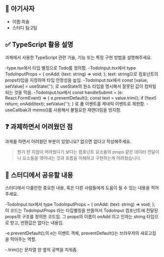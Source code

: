 <!-- PR의 제목은 "[날짜] 과제 내용 - 이름" 과 같이 작성해주세요! -->

## 🦁 아기사자

- 이름:최솔
- 스터디 팀:2팀

## ✅ TypeScript 활용 설명
과제에서 사용한 TypeScript 관련 기술, 기능 또는 특정 구현 방법을 설명해주세요.
>
-type.tsx에서 타입 별칭으로 Todo를 정의함.
-TodoInput.tsx에서
type TodoInputProps = {
  onAdd: (text: string) => void;
};
text: string으로 컴포넌트의 props타입을 지정하여 타입 안정성을 높임.
-TodoInput.tsx에서
const [value, setValue] = useState<string>('');
로 useState의 원소 타입을 명시해서 잘못된 값이 컴파일 되는 것을 막음.
-TodoInput.tsx에서
const handleSubmit = (e: React.FormEvent<HTMLFormElement>) => {
        e.preventDefault();
        const text = value.trim();
        if (!text) return;
        onAdd(text);
        setValue('');
    }
로 폼 이벤트를 제네릭 이벤트로 제한함.
-useCallbak과 memo()를 사용해서 불필요한 재렌더링을 방지함.


## ❓ 과제하면서 어려웠던 점
과제를 하면서 어려웠던 부분이 있었나요? 없으면 없다고 작성해주세요.
>뭔가 한 지점이 어려웠다기 보다는 컴포넌트 요소들의 props 같은 데이터 전달이나 요소들을 엮어내는 것과 흐름을 이해하고 구현하는게 어려웠습니다.

## 💬 스터디에서 공유할 내용
스터디에서 다룰만한 중요한 내용, 혹은 다른 사람들에게 도움이 될 수 있는 내용을 적어주세요.
>
-TodoInput.tsx에서
type TodoInputProps = {
  onAdd: (text: string) => void;
};
이 코드는 TodoInputProps 라는 타입별칭을 만들어서 TodoInput 컴포넌트에 전달된 props의 구조를 정의한 코드임.
그 props의 이름이 onAdd 이고 인자는 string 타입으로 받고, 반환값은 없다는 내용임.

-e.preventDefault();의 e는 이벤트 객체, preventDefault()는 브라우저의 새로고침을 막아주는 역할.

-.trim()는 문자열 양 옆의 공백을 지워줌.